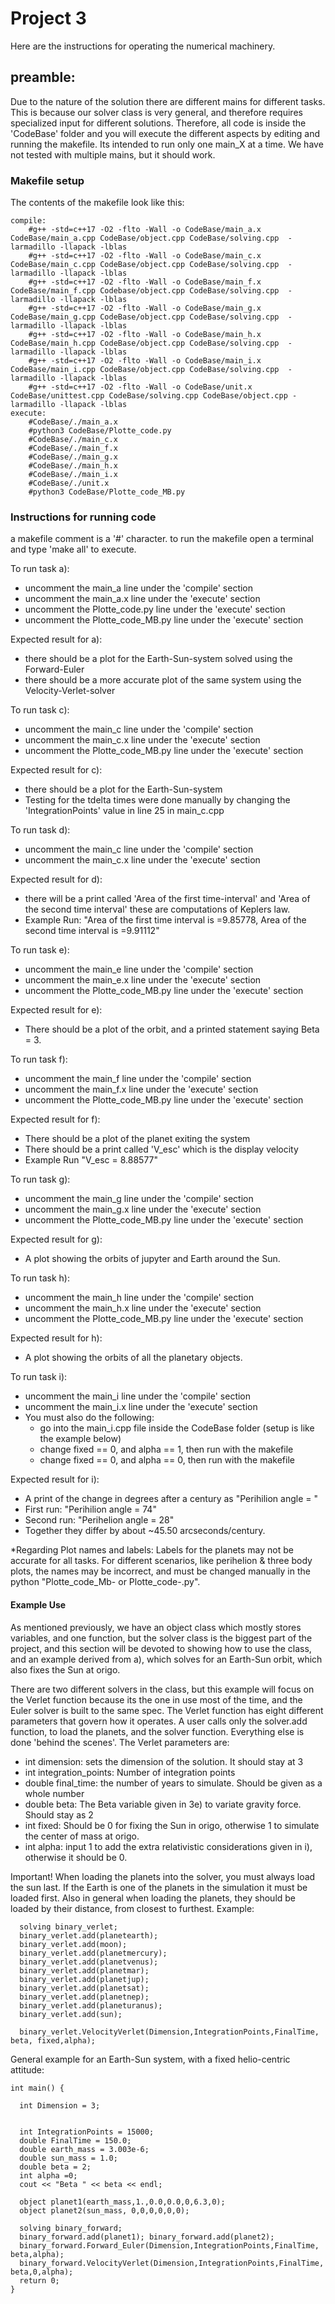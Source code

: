 # Project 3

Here are the instructions for operating the numerical machinery.

## preamble:
Due to the nature of the solution there are different mains for different tasks. This is because our solver class is very general, and therefore requires specialized input for different solutions. Therefore, all code is inside the 'CodeBase' folder and you will execute the different aspects by editing and running the makefile. Its intended to run only one main_X at a time. We have not tested with multiple mains, but it should work.

### Makefile setup
The contents of the makefile look like this:
```
compile:
  	#g++ -std=c++17 -O2 -flto -Wall -o CodeBase/main_a.x CodeBase/main_a.cpp CodeBase/object.cpp CodeBase/solving.cpp  -larmadillo -llapack -lblas
	#g++ -std=c++17 -O2 -flto -Wall -o CodeBase/main_c.x CodeBase/main_c.cpp CodeBase/object.cpp CodeBase/solving.cpp  -larmadillo -llapack -lblas
	#g++ -std=c++17 -O2 -flto -Wall -o CodeBase/main_f.x CodeBase/main_f.cpp Codebase/object.cpp CodeBase/solving.cpp  -larmadillo -llapack -lblas
	#g++ -std=c++17 -O2 -flto -Wall -o CodeBase/main_g.x CodeBase/main_g.cpp CodeBase/object.cpp CodeBase/solving.cpp  -larmadillo -llapack -lblas
	#g++ -std=c++17 -O2 -flto -Wall -o CodeBase/main_h.x CodeBase/main_h.cpp CodeBase/object.cpp CodeBase/solving.cpp  -larmadillo -llapack -lblas
	#g++ -std=c++17 -O2 -flto -Wall -o CodeBase/main_i.x CodeBase/main_i.cpp CodeBase/object.cpp CodeBase/solving.cpp  -larmadillo -llapack -lblas
	#g++ -std=c++17 -O2 -flto -Wall -o CodeBase/unit.x CodeBase/unittest.cpp CodeBase/solving.cpp CodeBase/object.cpp -larmadillo -llapack -lblas
execute:
	#CodeBase/./main_a.x
	#python3 CodeBase/Plotte_code.py
	#CodeBase/./main_c.x
	#CodeBase/./main_f.x
	#CodeBase/./main_g.x
	#CodeBase/./main_h.x
	#CodeBase/./main_i.x
	#CodeBase/./unit.x
	#python3 CodeBase/Plotte_code_MB.py
```
### Instructions for running code
a makefile comment is a '#' character. to run the makefile open a terminal and type 'make all' to execute.

To run task a):
  - uncomment the main_a line under the 'compile' section
  - uncomment the main_a.x line under the 'execute' section
  - uncomment the Plotte_code.py line under the 'execute' section
  - uncomment the Plotte_code_MB.py line under the 'execute' section

Expected result for a):
 - there should be a plot for the Earth-Sun-system solved using the Forward-Euler
 - there should be a more accurate plot of the same system using the Velocity-Verlet-solver


To run task c):
  - uncomment the main_c line under the 'compile' section
  - uncomment the main_c.x line under the 'execute' section
  - uncomment the Plotte_code_MB.py line under the 'execute' section

Expected result for c):
 - there should be a plot for the Earth-Sun-system
 - Testing for the tdelta times were done manually by changing the 'IntegrationPoints' value in line 25 in main_c.cpp


To run task d):
  - uncomment the main_c line under the 'compile' section
  - uncomment the main_c.x line under the 'execute' section

Expected result for d):
- there will be a print called 'Area of the first time-interval' and 'Area of the second time interval' these are computations of Keplers law.
- Example Run: "Area of the first time interval is =9.85778, Area of the second time interval is =9.91112"


To run task e):
  - uncomment the main_e line under the 'compile' section
  - uncomment the main_e.x line under the 'execute' section
  - uncomment the Plotte_code_MB.py line under the 'execute' section

Expected result for e):
  - There should be a plot of the orbit, and a printed statement saying Beta = 3.


To run task f):
  - uncomment the main_f line under the 'compile' section
  - uncomment the main_f.x line under the 'execute' section
  - uncomment the Plotte_code_MB.py line under the 'execute' section

Expected result for f):
- There should be a plot of the planet exiting the system
- There should be a print called 'V_esc' which is the display velocity  
- Example Run "V_esc = 8.88577"


To run task g):
  - uncomment the main_g line under the 'compile' section
  - uncomment the main_g.x line under the 'execute' section
  - uncomment the Plotte_code_MB.py line under the 'execute' section

Expected result for g):
  - A plot showing the orbits of jupyter and Earth around the Sun.


To run task h):
  - uncomment the main_h line under the 'compile' section
  - uncomment the main_h.x line under the 'execute' section
  - uncomment the Plotte_code_MB.py line under the 'execute' section

Expected result for h):
  -  A plot showing the orbits of all the planetary objects.


To run task i):
  - uncomment the main_i line under the 'compile' section
  - uncomment the main_i.x line under the 'execute' section
  - You must also do the following:
  	- go into the main_i.cpp file inside the CodeBase folder (setup is like the example below)
	- change fixed == 0, and alpha == 1, then run with the makefile
	- change fixed == 0, and alpha == 0, then run with the makefile

Expected result for i):
  - A print of the change in degrees after a century as "Perihilion angle = "
  - First run: "Perihilion angle = 74"
  - Second run: "Perihelion angle = 28"
  - Together they differ by about ~45.50 arcseconds/century.  
  
*Regarding Plot names and labels: Labels for the planets may not be accurate for all tasks. For different scenarios, like perihelion & three body plots, the names may be incorrect, and must be changed manually in the python "Plotte_code_Mb- or Plotte_code-.py".

#### Example Use
As mentioned previously, we have an object class which mostly stores variables, and one function, but the solver class is the biggest part of the project, and this section will be devoted to showing how to use the class, and an example derived from a), which solves for an Earth-Sun orbit, which also fixes the Sun at origo.

There are two different solvers in the class, but this example will focus on the Verlet function because its the one in use most of the time, and the Euler solver is built to the same spec. The Verlet function has eight different parameters that govern how it operates. A user calls only the solver.add function, to load the planets, and the solver function. Everything else is done 'behind the scenes'. The Verlet parameters are:
- int dimension: sets the dimension of the solution. It should stay at 3
- int integration_points: Number of integration points
- double final_time: the number of years to simulate. Should be given as a whole number
- double beta: The Beta variable given in 3e) to variate gravity force. Should stay as 2
- int fixed: Should be 0 for fixing the Sun in origo, otherwise 1 to simulate the center of mass at origo.
- int alpha: input 1 to add the extra relativistic considerations given in i), otherwise it should be 0.

Important! When loading the planets into the solver, you must always load the sun last. If the Earth is one of the planets in the simulation it must be loaded first. Also in general when loading the planets, they should be loaded by their distance, from closest to furthest.
Example:

```
  solving binary_verlet;
  binary_verlet.add(planetearth);
  binary_verlet.add(moon);
  binary_verlet.add(planetmercury);
  binary_verlet.add(planetvenus);
  binary_verlet.add(planetmar); 
  binary_verlet.add(planetjup);
  binary_verlet.add(planetsat); 
  binary_verlet.add(planetnep);
  binary_verlet.add(planeturanus); 
  binary_verlet.add(sun);
  
  binary_verlet.VelocityVerlet(Dimension,IntegrationPoints,FinalTime, beta, fixed,alpha);
```


General example for an Earth-Sun system, with a fixed helio-centric attitude:
```
int main() {

  int Dimension = 3;


  int IntegrationPoints = 15000;
  double FinalTime = 150.0;
  double earth_mass = 3.003e-6;
  double sun_mass = 1.0;
  double beta = 2;
  int alpha =0;
  cout << "Beta " << beta << endl;

  object planet1(earth_mass,1.,0.0,0.0,0,6.3,0);
  object planet2(sun_mass, 0,0,0,0,0,0);

  solving binary_forward;
  binary_forward.add(planet1); binary_forward.add(planet2);
  binary_forward.Forward_Euler(Dimension,IntegrationPoints,FinalTime, beta,alpha);
  binary_forward.VelocityVerlet(Dimension,IntegrationPoints,FinalTime, beta,0,alpha);
  return 0;
}


```
